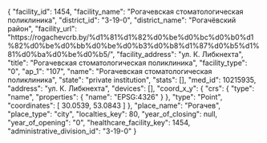 {
    "facility_id": 1454,
    "facility_name": "Рогачевская стоматологическая поликлиника",
    "district_id": "3-19-0",
    "district_name": "Рогачёвский район",
    "facility_url": "https:\/\/rogachevcrb.by\/%d1%81%d1%82%d0%be%d0%bc%d0%b0%d1%82%d0%be%d0%bb%d0%be%d0%b3%d0%b8%d1%87%d0%b5%d1%81%d0%ba%d0%be%d0%b5\/",
    "facility_address": "ул. К. Либкнехта",
    "title": "Рогачевская стоматологическая поликлиника",
    "facility_type": "0",
    "ap_1": "107",
    "name": "Рогачевская стоматологическая поликлиника",
    "state": "private institution",
    "stats": [],
    "med_id": 10215935,
    "address": "ул. К. Либкнехта",
    "devices": [],
    "coord_x_y": {
        "crs": {
            "type": "name",
            "properties": {
                "name": "EPSG:4326"
            }
        },
        "type": "Point",
        "coordinates": [
            30.0539,
            53.0843
        ]
    },
    "place_name": "Рогачев",
    "place_type": "city",
    "localties_key": 80,
    "year_of_closing": null,
    "year_of_opening": "0",
    "healthcare_facility_key": 1454,
    "administrative_division_id": "3-19-0"
}